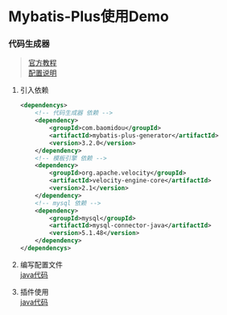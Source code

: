 # Mybatis-Plus使用Demo
### 代码生成器
> [官方教程](https://mp.baomidou.com/guide/generator.html)  
  [配置说明](https://mp.baomidou.com/config/generator-config.html)  
1. 引入依赖
    ```xml
    <dependencys>
        <!-- 代码生成器 依赖 -->
        <dependency>
            <groupId>com.baomidou</groupId>
            <artifactId>mybatis-plus-generator</artifactId>
            <version>3.2.0</version>
        </dependency>
        <!-- 模板引擎 依赖 -->
        <dependency>
            <groupId>org.apache.velocity</groupId>
            <artifactId>velocity-engine-core</artifactId>
            <version>2.1</version>
        </dependency>
        <!-- mysql 依赖 -->
        <dependency>
            <groupId>mysql</groupId>
            <artifactId>mysql-connector-java</artifactId>
            <version>5.1.48</version>
        </dependency>
    </dependencys>
    ```
2. 编写配置文件  
[java代码](./src/main/java/com/han/demo/mybatisplusdemo/generator/MybatisPlusGenerator.java)
    
3. 插件使用  
[java代码](./src/main/java/com/han/demo/mybatisplusdemo/MybatisPlusConfig.java)